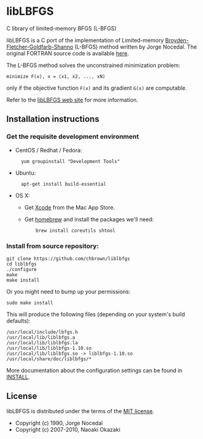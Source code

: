 # libLBFGS

C library of limited-memory BFGS (L-BFGS)

libLBFGS is a C port of the implementation of Limited-memory
[Broyden-Fletcher-Goldfarb-Shanno](http://en.wikipedia.org/wiki/BFGS_method) (L-BFGS) method written by Jorge Nocedal.
The original FORTRAN source code is available [here](http://www.ece.northwestern.edu/~nocedal/lbfgs.html).

The L-BFGS method solves the unconstrained minimization problem:

    minimize F(x), x = (x1, x2, ..., xN)

only if the objective function `F(x)` and its gradient `G(x)` are computable.

Refer to the [libLBFGS web site](http://www.chokkan.org/software/liblbfgs/) for more information.


## Installation instructions

### Get the requisite development environment

* CentOS / Redhat / Fedora:

        yum groupinstall "Development Tools"

* Ubuntu:

        apt-get install build-essential

* OS X:
  + Get [Xcode](https://itunes.apple.com/us/app/xcode/id497799835) from the Mac App Store.
  + Get [homebrew](http://brew.sh/) and install the packages we'll need:

            brew install coreutils shtool

### Install from source repository:

    git clone https://github.com/chbrown/liblbfgs
    cd liblbfgs
    ./configure
    make
    make install

Or you might need to bump up your permissions:

    sudo make install

This will produce the following files (depending on your system's build defaults):

    /usr/local/include/lbfgs.h
    /usr/local/lib/liblbfgs.a
    /usr/local/lib/liblbfgs.la
    /usr/local/lib/liblbfgs-1.10.so
    /usr/local/lib/liblbfgs.so -> liblbfgs-1.10.so
    /usr/local/share/doc/liblbfgs/*

More documentation about the configuration settings can be found in [INSTALL](INSTALL).

## License

libLBFGS is distributed under the terms of the [MIT license](COPYING).

* Copyright (c) 1990, Jorge Nocedal
* Copyright (c) 2007-2010, Naoaki Okazaki
